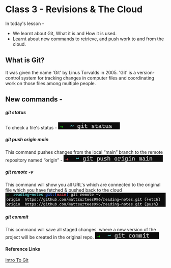 # Class 3 - Revisions & The Cloud

In today's lesson - 
 - We learnt about Git, What it is and How it is used.
 - Learnt about new commands to retrieve, and push work to and from the cloud.
 
## What is Git?
 
 It was given the name 'Git' by Linus Torvalds in 2005. 'Git' is a version-control system for tracking changes in computer files and coordinating work on those files among multiple people.

## New commands -

##### git status
To check a file's status - ![git-status-command.png](../git-status-command.png)

##### git push origin main
This command pushes changes from the local “main” branch to the remote repository named “origin” -  ![git-push-main-origin.png](../git-push-origin-main.png)

##### git remote -v
This command will show you all URL's which are connected to the original file which you have fetched & pushed back to the cloud ![git-remote-v.png](../git-remote-v.png)

##### git commit
This command will save all staged changes, where a new version of the project will be created in the original repo. ![git-commit.png](../git-commit.png)

#### Reference Links 

[Intro To Git](https://blog.udemy.com/git-tutorial-a-comprehensive-guide/)
